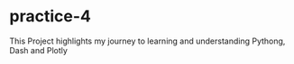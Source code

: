 # practice-4
This Project highlights my journey to learning and understanding Pythong, Dash and Plotly 
